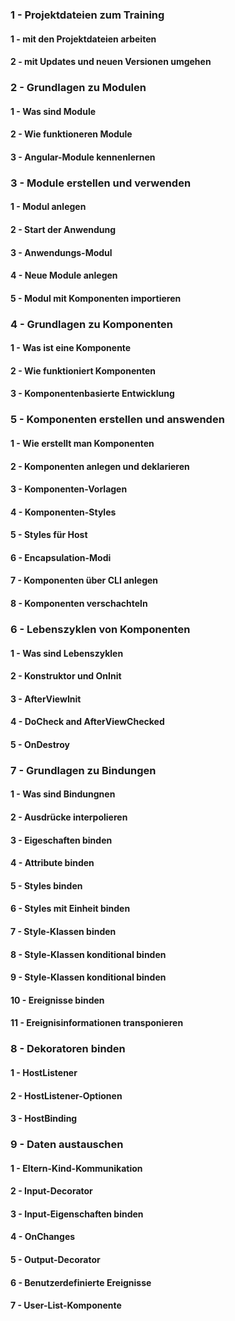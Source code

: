 ### 1 - Projektdateien zum Training 
#### 1 - mit den Projektdateien arbeiten
#### 2 - mit Updates und neuen Versionen umgehen

### 2 - Grundlagen zu Modulen
#### 1 - Was sind Module
#### 2 - Wie funktioneren Module
#### 3 - Angular-Module kennenlernen

### 3 - Module erstellen und verwenden
#### 1 - Modul anlegen
#### 2 - Start der Anwendung
#### 3 - Anwendungs-Modul
#### 4 - Neue Module anlegen
#### 5 - Modul mit Komponenten importieren

### 4 - Grundlagen zu Komponenten
#### 1 - Was ist eine Komponente
#### 2 - Wie funktioniert Komponenten
#### 3 - Komponentenbasierte Entwicklung

### 5 - Komponenten erstellen und answenden
#### 1 - Wie erstellt man Komponenten
#### 2 - Komponenten anlegen und deklarieren
#### 3 - Komponenten-Vorlagen
#### 4 - Komponenten-Styles
#### 5 - Styles für Host
#### 6 - Encapsulation-Modi
#### 7 - Komponenten über CLI anlegen
#### 8 - Komponenten verschachteln

### 6 - Lebenszyklen von Komponenten
#### 1 - Was sind Lebenszyklen
#### 2 - Konstruktor und OnInit
#### 3 - AfterViewInit
#### 4 - DoCheck and AfterViewChecked
#### 5 - OnDestroy

### 7 - Grundlagen zu Bindungen
#### 1 - Was sind Bindungnen
#### 2 - Ausdrücke interpolieren
#### 3 - Eigeschaften binden
#### 4 - Attribute binden
#### 5 - Styles binden
#### 6 - Styles mit Einheit binden
#### 7 - Style-Klassen binden
#### 8 - Style-Klassen konditional binden
#### 9 - Style-Klassen konditional binden
#### 10 - Ereignisse binden
#### 11 - Ereignisinformationen transponieren

### 8 - Dekoratoren binden
#### 1 - HostListener
#### 2 - HostListener-Optionen
#### 3 - HostBinding

### 9 - Daten austauschen
#### 1 - Eltern-Kind-Kommunikation
#### 2 - Input-Decorator
#### 3 - Input-Eigenschaften binden
#### 4 - OnChanges
#### 5 - Output-Decorator
#### 6 - Benutzerdefinierte Ereignisse
#### 7 - User-List-Komponente
